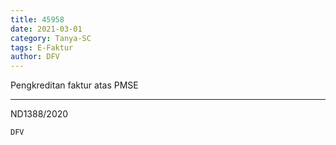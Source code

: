 ```yaml
---
title: 45958
date: 2021-03-01
category: Tanya-SC
tags: E-Faktur
author: DFV
---
```


Pengkreditan faktur atas PMSE

---

ND1388/2020

`DFV`
